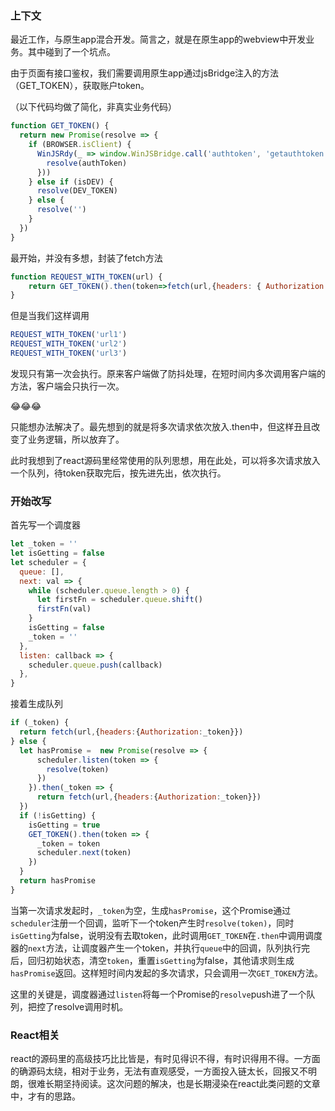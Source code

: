 ### 上下文

最近工作，与原生app混合开发。简言之，就是在原生app的webview中开发业务。其中碰到了一个坑点。

由于页面有接口鉴权，我们需要调用原生app通过jsBridge注入的方法（GET_TOKEN），获取账户token。

（以下代码均做了简化，非真实业务代码）

```javascript
function GET_TOKEN() {
  return new Promise(resolve => {
    if (BROWSER.isClient) {
      WinJSRdy(_ => window.WinJSBridge.call('authtoken', 'getauthtoken', ({ response: { authToken } }) => {
        resolve(authToken)
      }))
    } else if (isDEV) {
      resolve(DEV_TOKEN)
    } else {
      resolve('')
    }
  })
}
```

最开始，并没有多想，封装了fetch方法

```javascript
function REQUEST_WITH_TOKEN(url) {
    return GET_TOKEN().then(token=>fetch(url,{headers: { Authorization: token }}))
}
```

但是当我们这样调用

```javascript
REQUEST_WITH_TOKEN('url1')
REQUEST_WITH_TOKEN('url2')
REQUEST_WITH_TOKEN('url3')
```

发现只有第一次会执行。原来客户端做了防抖处理，在短时间内多次调用客户端的方法，客户端会只执行一次。

😂😂😂

只能想办法解决了。最先想到的就是将多次请求依次放入.then中，但这样丑且改变了业务逻辑，所以放弃了。

此时我想到了react源码里经常使用的队列思想，用在此处，可以将多次请求放入一个队列，待token获取完后，按先进先出，依次执行。

### 开始改写

首先写一个调度器

```javascript
let _token = ''
let isGetting = false
let scheduler = {
  queue: [],
  next: val => {
    while (scheduler.queue.length > 0) {
      let firstFn = scheduler.queue.shift()
      firstFn(val)
    }
    isGetting = false
    _token = ''
  },
  listen: callback => {
    scheduler.queue.push(callback)
  },
}
```

接着生成队列

```javascript
if (_token) {
  return fetch(url,{headers:{Authorization:_token}})
} else {
  let hasPromise =  new Promise(resolve => {
      scheduler.listen(token => {
        resolve(token)
      })
    }).then(_token => {
      return fetch(url,{headers:{Authorization:_token}})
  })
  if (!isGetting) {
    isGetting = true
    GET_TOKEN().then(token => {
      _token = token
      scheduler.next(token)
    })
  }
  return hasPromise
}
```

当第一次请求发起时，`_token`为空，生成`hasPromise`，这个Promise通过`scheduler`注册一个回调，监听下一个token产生时`resolve(token)`，同时`isGetting`为false，说明没有去取token，此时调用`GET_TOKEN`在`.then`中调用调度器的`next`方法，让调度器产生一个token，并执行`queue`中的回调，队列执行完后，回归初始状态，清空`token`，重置`isGetting`为false，其他请求则生成`hasPromise`返回。这样短时间内发起的多次请求，只会调用一次`GET_TOKEN`方法。

这里的关键是，调度器通过`listen`将每一个Promise的`resolve`push进了一个队列，把控了resolve调用时机。

### React相关

react的源码里的高级技巧比比皆是，有时见得识不得，有时识得用不得。一方面的确源码太绕，相对于业务，无法有直观感受，一方面投入链太长，回报又不明朗，很难长期坚持阅读。这次问题的解决，也是长期浸染在react此类问题的文章中，才有的思路。

